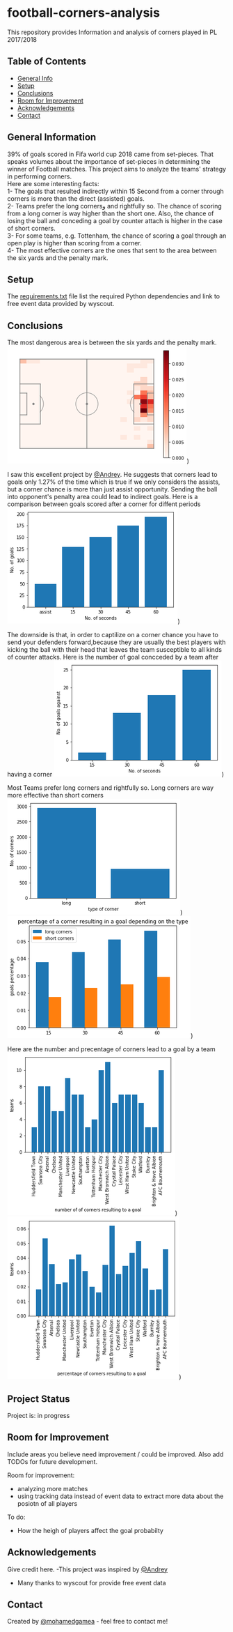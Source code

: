 # football-corners-analysis
This repository provides Information and analysis of corners played in PL 2017/2018


## Table of Contents
* [General Info](#general-information)
* [Setup](#setup)
* [Conclusions](#conclusions)
* [Room for Improvement](#room-for-improvement)
* [Acknowledgements](#acknowledgements)
* [Contact](#contact)


## General Information
39% of goals scored in Fifa world cup 2018 came from set-pieces. That speaks volumes about the importance of set-pieces in determining the winner of Football matches. This project aims to analyze the teams' strategy in performing corners. <br />
Here are some interesting facts: <br />
1- The goals that resulted indirectly within 15 Second from a corner through corners is more than the direct (assisted) goals. <br />
2- Teams prefer the long cornersو and rightfully so. The chance of scoring from a long corner is way higher than the short one. Also, the chance of losing the ball and conceding a goal by counter attach is higher in the case of short corners. <br />
3- For some teams, e.g. Tottenham, the chance of scoring a goal through an open play is higher than scoring from a corner. <br />
4- The most effective corners are the ones that sent to the area between the six yards and the penalty mark. <br />



## Setup
The [requirements.txt](./requirements.txt)  file list the required Python dependencies and link to free event data provided by wyscout. 





## Conclusions

The most dangerous area is between the six yards and the penalty mark.
![alt text](./images/danger_area.png))

I saw this excellent project by [@Andrey](https://github.com/hesussavas). He suggests that corners lead to goals only 1.27% of the time which is true if we only considers the assists, but a corner chance is more than just assist opportunity. Sending the ball into opponent's penalty area could lead to indirect goals. Here is a comparison between goals scored after a corner for diffent periods 
![alt text](./images/goals_scored.png))

The downside is that, in order to captilize on a corner chance you have to send your defenders forward,because they are usually the best players with kicking the ball with their head that leaves the team susceptible to all kinds of counter attacks. Here is the number of goal concceded by a team after having a corner
![alt text](./images/goals_conceded.png))

 Most Teams prefer long corners and rightfully so. Long corners are way more effective than short corners
![alt text](./images/type_of_corners.png))<br />
![alt text](./images/percent_goals_by_type.png))

Here are the number and precentage of corners lead to a goal by a team
![alt text](./images/teams_goals.png))
![alt text](./images/teams_percent.png))


## Project Status
Project is: in progress


## Room for Improvement
Include areas you believe need improvement / could be improved. Also add TODOs for future development.

Room for improvement:
- analyzing more matches
- using tracking data instead of event data to extract more data  about the posiotn of all players

To do:
- How the heigh of players affect the goal probabilty


## Acknowledgements
Give credit here.
-This project was inspired by [@Andrey](https://github.com/hesussavas)
- Many thanks to wyscout for provide free event data 


## Contact
Created by [@mohamedgamea](mailto:mohamedgamea811@email.com/) - feel free to contact me!
